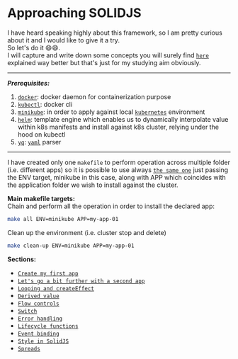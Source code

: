 # Approaching SOLIDJS

I have heard speaking highly about this framework, so I am pretty curious about it and I would like to give it a try. \
So let's do it 😄😄. \
I will capture and write down some concepts you will surely find [`here`](https://www.solidjs.com/) explained way better but that's just for my studying aim obviously.

---
***Prerequisites:***
1. [`docker`](https://www.docker.com/): docker daemon for containerization purpose
2. [`kubectl`](https://kubernetes.io/docs/tasks/tools/): docker cli
3. [`minikube`](https://minikube.sigs.k8s.io/docs/): in order to apply against local [`kubernetes`](https://kubernetes.io/) environment
4. [`helm`](https://helm.sh/): template engine which enables us to dynamically interpolate value within k8s manifests and install against k8s cluster, relying under the hood on kubectl
5. [`yq`](https://github.com/mikefarah/yq): [`yaml`](https://en.wikipedia.org/wiki/YAML) parser

---

I have created only one `makefile` to perform operation across multiple folder (i.e. different apps) so it is possible to use always [`the same one`](./Makefile) just passing the ENV target, minikube in this case, along with APP which coincides with the application folder we wish to install against the cluster.

**Main makefile targets:** \
Chain and perform all the operation in order to install the declared app:
```bash
make all ENV=minikube APP=my-app-01
```

Clean up the environment (i.e. cluster stop and delete)
```bash
make clean-up ENV=minikube APP=my-app-01
```

**Sections:**

* [`Create my first app`](./my-app-01/README.md)
* [`Let's go a bit further with a second app`](./my-app-02/README.md)
* [`Looping and createEffect`](./my-app-03/README.md)
* [`Derived value`](./my-app-04/README.md)
* [`Flow controls`](./my-app-05/README.md)
* [`Switch`](./my-app-06/README.md)
* [`Error handling`](./my-app-07/README.md)
* [`Lifecycle functions`](./my-app-08/README.md)
* [`Event binding`](./my-app-09/README.md)
* [`Style in SolidJS`](./my-app-10/README.md)
* [`Spreads`](./my-app-11/README.md)


